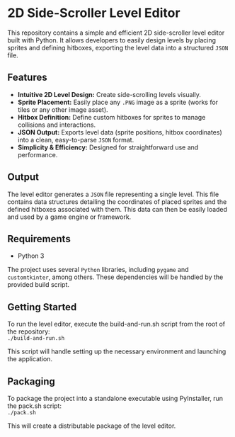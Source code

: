 # **2D Side-Scroller Level Editor**

This repository contains a simple and efficient 2D side-scroller level editor built with Python. It allows developers to easily design levels by placing sprites and defining hitboxes, exporting the level data into a structured `JSON` file.

## **Features**

* **Intuitive 2D Level Design:** Create side-scrolling levels visually.  
* **Sprite Placement:** Easily place any `.PNG` image as a sprite (works for tiles or any other image asset).  
* **Hitbox Definition:** Define custom hitboxes for sprites to manage collisions and interactions.  
* **JSON Output:** Exports level data (sprite positions, hitbox coordinates) into a clean, easy-to-parse `JSON` format.  
* **Simplicity & Efficiency:** Designed for straightforward use and performance.

## **Output**

The level editor generates a `JSON` file representing a single level. This file contains data structures detailing the coordinates of placed sprites and the defined hitboxes associated with them. This data can then be easily loaded and used by a game engine or framework.

## **Requirements**

* Python 3

The project uses several `Python` libraries, including `pygame` and `customtkinter`, among others. These dependencies will be handled by the provided build script.

## **Getting Started**

To run the level editor, execute the build-and-run.sh script from the root of the repository:  
```./build-and-run.sh```

This script will handle setting up the necessary environment and launching the application.

## **Packaging**

To package the project into a standalone executable using PyInstaller, run the pack.sh script:  
```./pack.sh```

This will create a distributable package of the level editor.